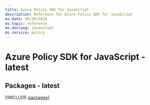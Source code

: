 ```yaml
---
title: Azure Policy SDK for JavaScript
description: Reference for Azure Policy SDK for JavaScript
ms.date: 05/30/2024
ms.topic: reference
ms.devlang: javascript
ms.service: policy
---
```

# Azure Policy SDK for JavaScript - latest
## Packages - latest
[!INCLUDE [packages](policy-index.md)]